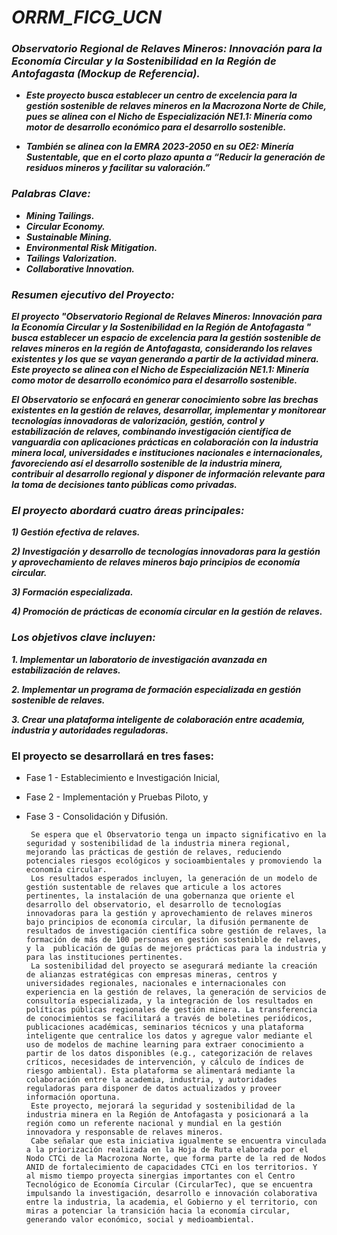 # **_ORRM_FICG_UCN_**

### **_Observatorio Regional de Relaves Mineros: Innovación para la Economía Circular y la Sostenibilidad en la Región de Antofagasta (Mockup de Referencia)._**

- **_Este proyecto busca establecer un centro de excelencia para la gestión sostenible de relaves mineros en la Macrozona Norte de Chile, pues se alinea con el Nicho de Especialización NE1.1: Minería como motor de desarrollo económico para el desarrollo sostenible._**

- **_También se alinea con la EMRA 2023-2050 en su OE2: Minería Sustentable, que en el corto plazo apunta a “Reducir la generación de residuos mineros y facilitar su valoración.”_**

### **_Palabras Clave:_**

- **_Mining Tailings._**
- **_Circular Economy._**
- **_Sustainable Mining._**
- **_Environmental Risk Mitigation._**
- **_Tailings Valorization._**
- **_Collaborative Innovation._**

 ### **_Resumen ejecutivo del Proyecto:_**

**_El proyecto "Observatorio Regional de Relaves Mineros: Innovación para la Economía Circular y la Sostenibilidad en la Región de Antofagasta " busca establecer un espacio de excelencia para la gestión sostenible de relaves mineros en la región de Antofagasta, considerando los relaves existentes y los que se vayan generando a partir de la actividad minera. Este proyecto se alinea con el Nicho de Especialización NE1.1: Minería como motor de desarrollo económico para el desarrollo sostenible._**

**_El Observatorio se enfocará en generar conocimiento sobre las brechas existentes en la gestión de relaves, desarrollar, implementar y monitorear tecnologías innovadoras de valorización, gestión, control y estabilización de relaves, combinando investigación científica de vanguardia con aplicaciones prácticas en  colaboración con la industria minera local, universidades e  instituciones nacionales e internacionales, favoreciendo así el desarrollo sostenible de la industria minera, contribuir al desarrollo regional y disponer de información relevante para la toma de decisiones tanto públicas como privadas._**
        
### **_El proyecto abordará cuatro áreas principales:_**

**_1) Gestión efectiva de relaves._**

**_2) Investigación y desarrollo de  tecnologías innovadoras para la gestión y aprovechamiento de relaves mineros bajo principios de economía circular._**

**_3) Formación especializada._**

**_4) Promoción de prácticas de economía circular en la gestión de relaves._**

### **_Los objetivos clave incluyen:_** 

**_1. Implementar un laboratorio de investigación avanzada en estabilización de relaves._**
 
**_2. Implementar un programa de formación especializada en gestión sostenible de relaves._**

**_3. Crear una plataforma inteligente de colaboración entre academia, industria y autoridades reguladoras._**
 
### El proyecto se desarrollará en tres fases: 

- Fase 1 - Establecimiento e Investigación Inicial, 
- Fase 2 - Implementación y Pruebas Piloto, y 
- Fase 3 - Consolidación y Difusión. 

       Se espera que el Observatorio tenga un impacto significativo en la seguridad y sostenibilidad de la industria minera regional, mejorando las prácticas de gestión de relaves, reduciendo potenciales riesgos ecológicos y socioambientales y promoviendo la economía circular. 
       Los resultados esperados incluyen, la generación de un modelo de gestión sustentable de relaves que articule a los actores pertinentes, la instalación de una gobernanza que oriente el desarrollo del observatorio, el desarrollo de tecnologías innovadoras para la gestión y aprovechamiento de relaves mineros bajo principios de economía circular, la difusión permanente de resultados de investigación científica sobre gestión de relaves, la formación de más de 100 personas en gestión sostenible de relaves, y la  publicación de guías de mejores prácticas para la industria y para las instituciones pertinentes. 
       La sostenibilidad del proyecto se asegurará mediante la creación de alianzas estratégicas con empresas mineras, centros y universidades regionales, nacionales e internacionales con experiencia en la gestión de relaves, la generación de servicios de consultoría especializada, y la integración de los resultados en políticas públicas regionales de gestión minera. La transferencia de conocimientos se facilitará a través de boletines periódicos, publicaciones académicas, seminarios técnicos y una plataforma inteligente que centralice los datos y agregue valor mediante el uso de modelos de machine learning para extraer conocimiento a partir de los datos disponibles (e.g., categorización de relaves críticos, necesidades de intervención, y cálculo de índices de riesgo ambiental). Esta plataforma se alimentará mediante la colaboración entre la academia, industria, y autoridades reguladoras para disponer de datos actualizados y proveer información oportuna.
       Este proyecto, mejorará la seguridad y sostenibilidad de la industria minera en la Región de Antofagasta y posicionará a la región como un referente nacional y mundial en la gestión innovadora y responsable de relaves mineros.
       Cabe señalar que esta iniciativa igualmente se encuentra vinculada a la priorización realizada en la Hoja de Ruta elaborada por el Nodo CTCi de la Macrozona Norte, que forma parte de la red de Nodos ANID de fortalecimiento de capacidades CTCi en los territorios. Y al mismo tiempo proyecta sinergias importantes con el Centro Tecnológico de Economía Circular (CircularTec), que se encuentra impulsando la investigación, desarrollo e innovación colaborativa entre la industria, la academia, el Gobierno y el territorio, con miras a potenciar la transición hacia la economía circular, generando valor económico, social y medioambiental.  
